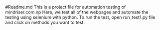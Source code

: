 #Readme.md
This is a project file for automation testing of mindriser.com.np
Here, we test all of the webpages and automate the testing using selenium with python.
To run the test, open run_test1.py file and click on methods you want to test.
